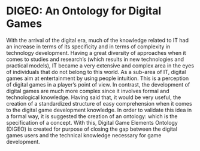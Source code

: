 DIGEO: An Ontology for Digital Games
=====

With the arrival of the digital era, much of the knowledge related to IT had an increase in terms of its specificity and in terms of complexity in technology development. Having a great diversity of approaches when it comes to studies and research’s (which results in new technologies and practical models), IT became a very extensive and complex area in the eyes of individuals that do not belong to this world. As a sub-area of IT, digital games aim at entertainment by using people intuition. This is a perception of digital games in a player’s point of view. In contrast, the development of digital games are much more complex since it involves formal and technological knowledge. Having said that, it would be very useful, the creation of a standardized structure of easy comprehension when it comes to the digital game development knowledge. In order to validate this idea in a formal way, it is suggested the creation of an ontology: which is the specification of a concept. With this, Digital Game Elements Ontology (DIGEO) is created for purpose of closing the gap between the digital games users and the technical knowledge necessary for game development.
